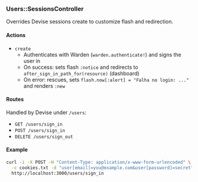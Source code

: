 ### Users::SessionsController

Overrides Devise sessions create to customize flash and redirection.

#### Actions
- `create`
  - Authenticates with Warden (`warden.authenticate!`) and signs the user in
  - On success: sets flash `:notice` and redirects to `after_sign_in_path_for(resource)` (dashboard)
  - On error: rescues, sets `flash.now[:alert] = "Falha no login: ..."` and renders `:new`

#### Routes
Handled by Devise under `/users`:
- `GET /users/sign_in`
- `POST /users/sign_in`
- `DELETE /users/sign_out`

#### Example
```bash
curl -i -X POST -H "Content-Type: application/x-www-form-urlencoded" \
  -c cookies.txt -d "user[email]=you@example.com&user[password]=secret" \
  http://localhost:3000/users/sign_in
```
